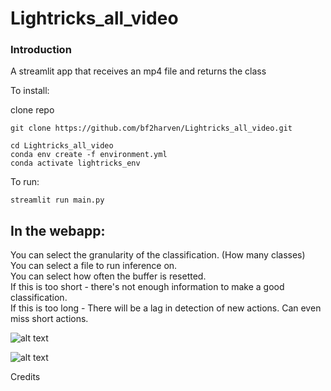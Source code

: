 # Lightricks_all_video

### Introduction
A streamlit app that receives an mp4 file and returns the class 


To install:

clone repo
```
git clone https://github.com/bf2harven/Lightricks_all_video.git
```

```
cd Lightricks_all_video
conda env create -f environment.yml
conda activate lightricks_env
```

To run:
```
streamlit run main.py
```

## In the webapp:

You can select the granularity of the classification. (How many classes)\
You can select a file to run inference on.\
You can select how often the buffer is resetted. \
If this is too short - there's not enough information to make a good classification.\
If this is too long - There will be a lag in detection of new actions. Can even miss short actions. 





![alt text](https://github.com/bf2harven/Lightricks_all_video/blob/main/stl_setting.png?raw=true)

![alt text](https://github.com/bf2harven/Lightricks_all_video/blob/main/probs.png?raw=true)


Credits
